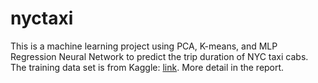 # nyctaxi

This is a machine learning project using PCA, K-means, and MLP Regression Neural Network to predict the trip duration of NYC taxi cabs. 
The training data set is from Kaggle: [link](https://www.kaggle.com/c/nyc-taxi-trip-duration). 
More detail in the report.
